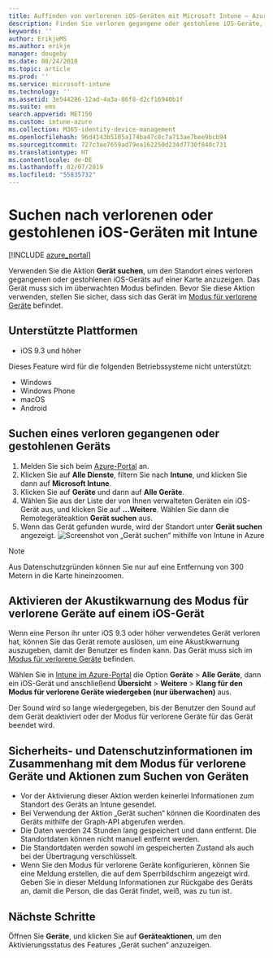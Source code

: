 ```yaml
---
title: Auffinden von verlorenen iOS-Geräten mit Microsoft Intune – Azure | Microsoft-Dokumentation
description: Finden Sie verloren gegangene oder gestohlene iOS-Geräte, indem Sie das Feature „Gerät suchen“ in Microsoft Intune verwenden. Hier erhalten Sie weitere Informationen zu Sicherheit und Datenschutz bei Verwendung der Aktion „Gerät suchen“.
keywords: ''
author: ErikjeMS
ms.author: erikje
manager: dougeby
ms.date: 08/24/2018
ms.topic: article
ms.prod: ''
ms.service: microsoft-intune
ms.technology: ''
ms.assetid: 3e544286-12ad-4a3a-86f8-d2cf16940b1f
ms.suite: ems
search.appverid: MET150
ms.custom: intune-azure
ms.collection: M365-identity-device-management
ms.openlocfilehash: 96d4143b5105a174ba47c8c7a713ae7bee9bcb94
ms.sourcegitcommit: 727c3ae7659ad79ea162250d234d7730f840c731
ms.translationtype: HT
ms.contentlocale: de-DE
ms.lasthandoff: 02/07/2019
ms.locfileid: "55835732"
---
```

# <a name="locate-lost-or-stolen-ios-devices-with-intune"></a>Suchen nach verlorenen oder gestohlenen iOS-Geräten mit Intune

[!INCLUDE [azure_portal](./includes/azure_portal.md)]

Verwenden Sie die Aktion **Gerät suchen**, um den Standort eines verloren gegangenen oder gestohlenen iOS-Geräts auf einer Karte anzuzeigen. Das Gerät muss sich im überwachten Modus befinden. Bevor Sie diese Aktion verwenden, stellen Sie sicher, dass sich das Gerät im [Modus für verlorene Geräte](device-lost-mode.md) befindet.

## <a name="supported-platforms"></a>Unterstützte Plattformen

- iOS 9.3 und höher

Dieses Feature wird für die folgenden Betriebssysteme nicht unterstützt: 
- Windows
- Windows Phone
- macOS
- Android

## <a name="locate-a-lost-or-stolen-device"></a>Suchen eines verloren gegangenen oder gestohlenen Geräts

1. Melden Sie sich beim [Azure-Portal](https://portal.azure.com) an.
2. Klicken Sie auf **Alle Dienste**, filtern Sie nach **Intune**, und klicken Sie dann auf **Microsoft Intune**.
3. Klicken Sie auf **Geräte** und dann auf **Alle Geräte**.
4. Wählen Sie aus der Liste der von Ihnen verwalteten Geräten ein iOS-Gerät aus, und klicken Sie auf **...Weitere**. Wählen Sie dann die Remotegeräteaktion **Gerät suchen** aus.
5. Wenn das Gerät gefunden wurde, wird der Standort unter **Gerät suchen** angezeigt.
    ![Screenshot von „Gerät suchen“ mithilfe von Intune in Azure](./media/locate-device.png)

>[!NOTE]
>Aus Datenschutzgründen können Sie nur auf eine Entfernung von 300 Metern in die Karte hineinzoomen.

## <a name="activate-lost-mode-sound-alert-on-an-ios-device"></a>Aktivieren der Akustikwarnung des Modus für verlorene Geräte auf einem iOS-Gerät

Wenn eine Person ihr unter iOS 9.3 oder höher verwendetes Gerät verloren hat, können Sie das Gerät remote auslösen, um eine Akustikwarnung auszugeben, damit der Benutzer es finden kann. Das Gerät muss sich im [Modus für verlorene Geräte](device-lost-mode.md) befinden.

Wählen Sie in [Intune im Azure-Portal](https://aka.ms/intuneportal) die Option **Geräte** > **Alle Geräte**, dann ein iOS-Gerät und anschließend **Übersicht** > **Weitere** > **Klang für den Modus für verlorene Geräte wiedergeben (nur überwachen)** aus.

Der Sound wird so lange wiedergegeben, bis der Benutzer den Sound auf dem Gerät deaktiviert oder der Modus für verlorene Geräte für das Gerät beendet wird.


## <a name="security-and-privacy-information-for-lost-mode-and-locate-device-actions"></a>Sicherheits- und Datenschutzinformationen im Zusammenhang mit dem Modus für verlorene Geräte und Aktionen zum Suchen von Geräten
- Vor der Aktivierung dieser Aktion werden keinerlei Informationen zum Standort des Geräts an Intune gesendet.
- Bei Verwendung der Aktion „Gerät suchen“ können die Koordinaten des Geräts mithilfe der Graph-API abgerufen werden.
- Die Daten werden 24 Stunden lang gespeichert und dann entfernt. Die Standortdaten können nicht manuell entfernt werden.
- Die Standortdaten werden sowohl im gespeicherten Zustand als auch bei der Übertragung verschlüsselt.
- Wenn Sie den Modus für verlorene Geräte konfigurieren, können Sie eine Meldung erstellen, die auf dem Sperrbildschirm angezeigt wird. Geben Sie in dieser Meldung Informationen zur Rückgabe des Geräts an, damit die Person, die das Gerät findet, weiß, was zu tun ist.

## <a name="next-steps"></a>Nächste Schritte

Öffnen Sie **Geräte**, und klicken Sie auf **Geräteaktionen**, um den Aktivierungsstatus des Features „Gerät suchen“ anzuzeigen.
